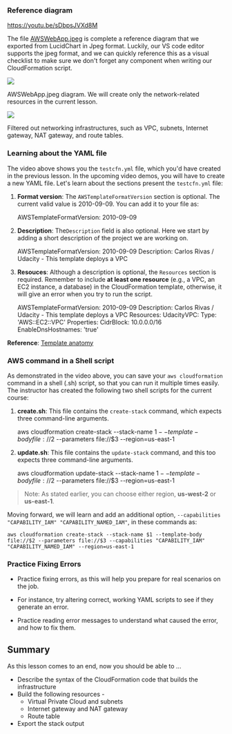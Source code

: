 ### Reference diagram

https://youtu.be/sDbpsJVXd8M

The file [AWSWebApp.jpeg](https://github.com/udacity/nd9991-c2-Infrastructure-as-Code-v1/tree/master/supporting_material) is complete a reference diagram that we exported from LucidChart in Jpeg format. Luckily, our VS code editor supports the jpeg format, and we can quickly reference this as a visual checklist to make sure we don't forget any component when writing our CloudFormation script.

![](https://video.udacity-data.com/topher/2021/February/601a7a6f_awswebapp-2/awswebapp-2.jpeg)

AWSWebApp.jpeg diagram. We will create only the network-related resources in the current lesson.

![](https://video.udacity-data.com/topher/2021/February/601a7cb7_screenshot-2021-02-03-at-4.03.19-pm/screenshot-2021-02-03-at-4.03.19-pm.png)

Filtered out networking infrastructures, such as VPC, subnets, Internet gateway, NAT gateway, and route tables.

### Learning about the YAML file

The video above shows you the `testcfn.yml` file, which you'd have created in the previous lesson. In the upcoming video demos, you will have to create a new YAML file. Let's learn about the sections present the `testcfn.yml` file:

1. **Format version**: The `AWSTemplateFormatVersion` section is optional. The current valid value is 2010-09-09\. You can add it to your file as:
    
    AWSTemplateFormatVersion: 2010-09-09 

1. **Description**: The`Description` field is also optional. Here we start by adding a short description of the project we are working on.
    
    AWSTemplateFormatVersion: 2010-09-09 Description: Carlos Rivas / Udacity - This template deploys a VPC 

1. **Resouces**: Although a description is optional, the `Resources` section is required. Remember to include **at least one resource** (e.g., a VPC, an EC2 instance, a database) in the CloudFormation template, otherwise, it will give an error when you try to run the script.
    
    AWSTemplateFormatVersion: 2010-09-09 Description: Carlos Rivas / Udacity - This template deploys a VPC Resources: UdacityVPC: Type: 'AWS::EC2::VPC' Properties: CidrBlock: 10.0.0.0/16 EnableDnsHostnames: 'true' 

**Reference**: [Template anatomy](https://docs.aws.amazon.com/AWSCloudFormation/latest/UserGuide/template-anatomy.html)

### AWS command in a Shell script

As demonstrated in the video above, you can save your `aws cloudformation` command in a shell (.sh) script, so that you can run it multiple times easily. The instructor has created the following two shell scripts for the current course:

1. **create.sh**: This file contains the `create-stack` command, which expects three command-line arguments.
    
    aws cloudformation create-stack --stack-name $1 --template-body file://$2 --parameters file://$3 --region=us-east-1 

2. **update.sh**: This file contains the `update-stack` command, and this too expects three command-line arguments.
    
    aws cloudformation update-stack --stack-name $1 --template-body file://$2 --parameters file://$3 --region=us-east-1 

> Note: As stated earlier, you can choose either region, **us-west-2** or **us-east-1**.

Moving forward, we will learn and add an additional option, `--capabilities "CAPABILITY_IAM" "CAPABILITY_NAMED_IAM"`, in these commands as:
    
    aws cloudformation create-stack --stack-name $1 --template-body file://$2 --parameters file://$3 --capabilities "CAPABILITY_IAM" "CAPABILITY_NAMED_IAM" --region=us-east-1 

### Practice Fixing Errors

* Practice fixing errors, as this will help you prepare for real scenarios on the job.

* For instance, try altering correct, working YAML scripts to see if they generate an error.

* Practice reading error messages to understand what caused the error, and how to fix them.


## Summary

As this lesson comes to an end, now you should be able to ...

* Describe the syntax of the CloudFormation code that builds the infrastructure
* Build the following resources -
  * Virtual Private Cloud and subnets
  * Internet gateway and NAT gateway
  * Route table
* Export the stack output